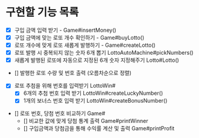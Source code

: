 # 구현할 기능 목록

- [x] 구입 금액 입력 받기 - Game#insertMoney()
- [x] 구입 금액에 맞는 로또 개수 확인하기 - Game#buyLotto()
- [x] 로또 개수에 맞게 로또 새롭게 발행하기 - Game#createLotto()
- [x] 로또 발행 시 중복되지 않는 숫자 6개 뽑기 LottoAutoMachine#pickNumbers()
- [x] 새롭게 발행된 로또에 자동으로 지정된 6개 숫자 지정해주기 Lotto#Lotto()
- [] 발행한 로또 수량 및 번호 출력 (오름차순으로 정렬)
- [x] 로또 추첨을 위해 번호를 입력받기 LottoWin#
    - [x] 6개의 추첨 번호 입력 받기 LottoWin#createLuckyNumber()
    - [x] 1개의 보너스 번호 입력 받기 LottoWin#createBonusNumber()
- [] 로또 번호, 당첨 번호 비교하기 Game#
  - [] 비교한 값에 맞게 당첨 통계 출력 Game#printWinner
  - [] 구입금액과 당첨금을 통해 수익률 계산 및 출력 Game#printProfit
